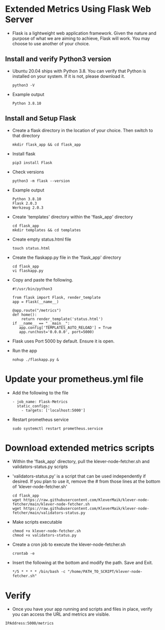 # Extended Metrics Using Flask Web Server
- Flask is a lightweight web application framework. Given the nature and purpose of what we are aiming to achieve, Flask will work. You may choose to use another of your choice.

## Install and verify Python3 version
- Ubuntu 20.04 ships with Python 3.8. You can verify that Python is installed on your system. If it is not, please download it.

  ```
  python3 -V
  ```

- Example output

  ```
  Python 3.8.10
  ```

## Install and Setup Flask
- Create a flask directory in the location of your choice. Then switch to that directory

  ```
  mkdir flask_app && cd flask_app
  ```
  
- Install flask  

  ```
  pip3 install Flask
  ```  
  
- Check versions

  ```
  python3 -m flask --version
  ```
  
- Example output

  ```
  Python 3.8.10
  Flask 2.0.3
  Werkzeug 2.0.3
  ```

- Create 'templates' directory within the 'flask_app' directory
  
  ```
  cd flask_app
  mkdir templates && cd templates
  ```

- Create empty status.html file
  
  ```
  touch status.html
  ```

- Create the flaskapp.py file in the 'flask_app' directory

  ```
  cd flask_app
  vi flaskapp.py 
  ```

- Copy and paste the following. 

  ```
  #!/usr/bin/python3

  from flask import Flask, render_template
  app = Flask(__name__)

  @app.route("/metrics")
  def home():
      return render_template('status.html')
  if __name__ == "__main__":
     app.config['TEMPLATES_AUTO_RELOAD'] = True
     app.run(host='0.0.0.0', port=5000)
  ``` 
   
- Flask uses Port 5000 by default. Ensure it is open.

- Run the app

  ```
  nohup ./flaskapp.py &
  ```
  
# Update your prometheus.yml file

- Add the following to the file

  ```
  - job_name: Flask-Metrics
    static_configs:
      - targets: ['localhost:5000']
  ``` 

- Restart prometheus service

  ```
  sudo systemctl restart prometheus.service
  ```
  
# Download extended metrics scripts

- Within the 'flask_app' directory, pull the klever-node-fetcher.sh and validators-status.py scripts
- 'validators-status.py' is a script that can be used independently if desired. If you plan to use it, remove the # from those lines at the bottom of 'klever-node-fetcher.sh'

  ```
  cd flask_app
  wget https://raw.githubusercontent.com/KleverMaik/klever-node-fetcher/main/klever-node-fetcher.sh
  wget https://raw.githubusercontent.com/KleverMaik/klever-node-fetcher/main/validators-status.py
  ```
  
- Make scripts executable
  
  ```
  chmod +x klever-node-fetcher.sh
  chmod +x validators-status.py
  ```

- Create a cron job to execute the klever-node-fetcher.sh

  ```
  crontab -e
  ```
  
- Insert the following at the bottom and modify the path. Save and Exit.
  
  ```
  */5 * * * * /bin/bash -c "/home/PATH_TO_SCRIPT/klever-node-fetcher.sh"
  ```

# Verify 
- Once you have your app running and scripts and files in place, verify you can access the URL and metrics are visible.

```
IPAddress:5000/metrics
```

